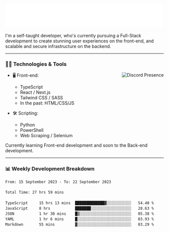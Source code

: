 <img src="assets/wave.svg" alt=":wave:" />

I'm a self-taught developer, who's currently pursuing a Full-Stack development to create stunning user experiences on the front-end, and scalable and secure infrastructure on the backend.

---

### 🧑‍💻 Technologies & Tools

<a href="https://discord.com/users/414304208649453568" target="_blank" rel="nofollow">
   <img src="https://lanyard-profile-readme.vercel.app/api/414304208649453568?idleMessage=Probably%20doing%20something%20else..." alt="Discord Presence" align="right">
</a>

- 🖥️ Front-end:

  - TypeScript
  - React / Next.js
  - Tailwind CSS / SASS
  - In the past: HTML/CSS/JS

- 🛠 Scripting:

  - Python
  - PowerShell
  - Web Scraping / Selenium

Currently learning Front-end development and soon to the Back-end development.

---

### 📊 Weekly Development Breakdown

<!-- ![ccrsxx's GitHub Stats](https://github-readme-stats.vercel.app/api?username=ccrsxx&count_private=true&theme=tokyonight) -->
<!-- ![ccrsxx's Top Langs](https://github-readme-stats.vercel.app/api/top-langs/?username=ccrsxx&hide=lua,java,html&theme=tokyonight) -->

<!--START_SECTION:waka-->

```txt
From: 15 September 2023 - To: 22 September 2023

Total Time: 27 hrs 59 mins

TypeScript     15 hrs 13 mins  █████████████▓░░░░░░░░░░░   54.40 %
JavaScript     8 hrs           ███████░░░░░░░░░░░░░░░░░░   28.63 %
JSON           1 hr 30 mins    █▒░░░░░░░░░░░░░░░░░░░░░░░   05.38 %
YAML           1 hr 6 mins     █░░░░░░░░░░░░░░░░░░░░░░░░   03.93 %
Markdown       55 mins         ▓░░░░░░░░░░░░░░░░░░░░░░░░   03.29 %
```

<!--END_SECTION:waka-->
